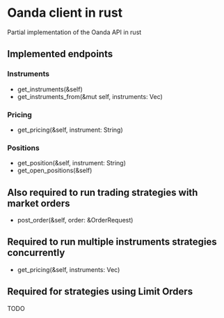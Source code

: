 # Oanda client in rust

Partial implementation of the Oanda API in rust

## Implemented endpoints

### Instruments

- get_instruments(&self)
- get_instruments_from(&mut self, instruments: Vec<String>)

### Pricing

- get_pricing(&self, instrument: String)

### Positions

- get_position(&self, instrument: String)
- get_open_positions(&self)


## Also required to run trading strategies with market orders

- post_order(&self, order: &OrderRequest)

## Required to run multiple instruments strategies concurrently

- get_pricing(&self, instruments: Vec<String>)

## Required for strategies using Limit Orders

TODO